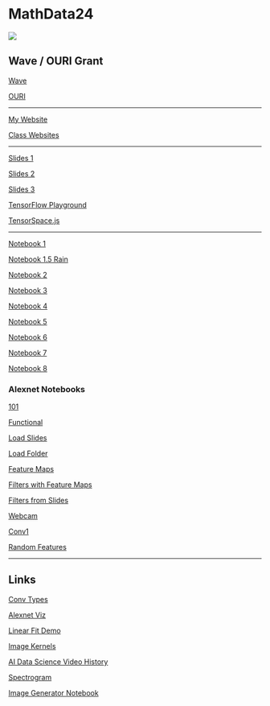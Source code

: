 # MathData24

<img src="http://www.neural-forecasting.com/mlp_neural_nets-Dateien/image004.jpg">

## Wave / OURI Grant 

[Wave](https://www.fau.edu/innovation-and-business-development/fau-wave/)

[OURI](https://www.fau.edu/ouri/undergraduate-grants/)

<hr>

[My Website](https://williamedwardhahn.github.io/MathData24/)

[Class Websites](https://docs.google.com/document/d/1keUFaQA5kUqtoSFCIOTs_N5oD8jPkFGLPtlkFTok3Kk/edit?usp=sharing)

<hr>

[Slides 1](https://docs.google.com/presentation/d/1yTMsjVTuRpQCWYUB5bRqmMdR3zbm4SHhc-cBgeQpjYM/edit?usp=sharing)

[Slides 2](https://docs.google.com/presentation/d/1ss2iAAUYeN-j5boRVToQ3sPHePaRNzgkVn74_7yO-9A/edit?usp=sharing)

[Slides 3](https://docs.google.com/presentation/d/1vFdK18CYYsraKg1l1na5QL1lR8dOs5Pvor6DgbLIB3E/edit?usp=sharing)

[TensorFlow Playground](https://playground.tensorflow.org/#activation=tanh&batchSize=10&dataset=gauss&regDataset=reg-plane&learningRate=0.03&regularizationRate=0&noise=0&networkShape=4,2&seed=0.95847&showTestData=false&discretize=false&percTrainData=50&x=true&y=true&xTimesY=false&xSquared=false&ySquared=false&cosX=false&sinX=false&cosY=false&sinY=false&collectStats=false&problem=classification&initZero=false&hideText=false)

[TensorSpace.js](https://tensorspace.org/)

<hr>

[Notebook 1](https://colab.research.google.com/drive/10W-q3ZJMBU-pClhYmIpqCUTw5RI7Q9li?usp=sharing)

[Notebook 1.5 Rain](https://colab.research.google.com/drive/1cBOmwKnVB6Z8kdeADyrlROCyalrUfRq8?usp=sharing)

[Notebook 2](https://colab.research.google.com/drive/1dbvmhpaw-wr6qCSYac9ETltPs-1xAmVf?usp=sharing)

[Notebook 3](https://colab.research.google.com/drive/1Lce-HlzGL4YOv1Qj9NBljJR9A5P5rMVf?usp=sharing)

[Notebook 4](https://colab.research.google.com/drive/1aktifxNjetMVgA_V-_GrmL96rvOizAab?usp=sharing)

[Notebook 5](https://colab.research.google.com/drive/1BYofXwntudpAyUSKEDOI6tyqQekDE2jT?usp=sharing)

[Notebook 6](https://colab.research.google.com/drive/1RwYdtzr6euKyKnt08hgdTMLIkTC9FJka?usp=sharing)

[Notebook 7](https://colab.research.google.com/drive/1p_sV0E68Y0t0_HJzghETW5rqjFcqwI40?usp=sharing)

[Notebook 8](https://colab.research.google.com/drive/1DLSR86EyE580Wa2v28UWH51vpe_aOjxV?usp=sharing)

### Alexnet Notebooks

[101](https://colab.research.google.com/drive/1KtSLskWK1_BnJ9OaKdRc64PS59cgSiUI?usp=sharing)

[Functional](https://colab.research.google.com/drive/1EswELI93Lz4Cfc2rcwE_KuVqzLPvKHsW?usp=sharing)

[Load Slides](https://colab.research.google.com/drive/14LTcixe0I2B_eU55yklsRdBrKlA2CEeh?usp=sharing)

[Load Folder](https://colab.research.google.com/drive/14NGFa-BeiUpls-9AuYXgNnI23l1QcpOf?usp=sharing)

[Feature Maps](https://colab.research.google.com/drive/1GayNzpgXh9NlFEGtZ9_khlLRFrW27XO6?usp=sharing)

[Filters with Feature Maps](https://colab.research.google.com/drive/1FQF0lbchlKf554lJdntmA2qANngI1EIp?usp=sharing)

[Filters from Slides](https://colab.research.google.com/drive/1-C73eL40c2p40j8XkjkNG96kUlAWDsot?usp=sharing)

[Webcam](https://colab.research.google.com/drive/1_h_lnBQC42RFJ3z__NpQLtkuX6P0Uqqm?usp=sharing)

[Conv1](https://colab.research.google.com/drive/1_IlVfU2u2AH0rb9n_yojHD85pG0dUr8f?usp=sharing)

[Random Features](https://colab.research.google.com/drive/1bNuAdy9RlQWe4VR4_M6bQUPQDQl0QDFs?usp=sharing)


<hr>

## Links

[Conv Types](https://github.com/vdumoulin/conv_arithmetic)

[Alexnet Viz](https://www.youtube.com/watch?v=AgkfIQ4IGaM)

[Linear Fit Demo](https://setosa.io/ev/ordinary-least-squares-regression/)

[Image Kernels](https://setosa.io/ev/image-kernels/)

[AI Data Science Video History](https://youtube.com/playlist?list=PLWmIsQcAzRkquFp4Qqyd_4-9Ve9wmJwiW&si=N3UBTBwnI--108dv)


[Spectrogram](https://musiclab.chromeexperiments.com/Spectrogram/)



[Image Generator Notebook](https://colab.research.google.com/drive/1PsL4pItVQ9wwBg_c0C-JjmpzwHTqG-7I?usp=sharing)
